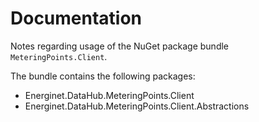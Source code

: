 # Documentation

Notes regarding usage of the NuGet package bundle `MeteringPoints.Client`.

The bundle contains the following packages:

* Energinet.DataHub.MeteringPoints.Client
* Energinet.DataHub.MeteringPoints.Client.Abstractions
